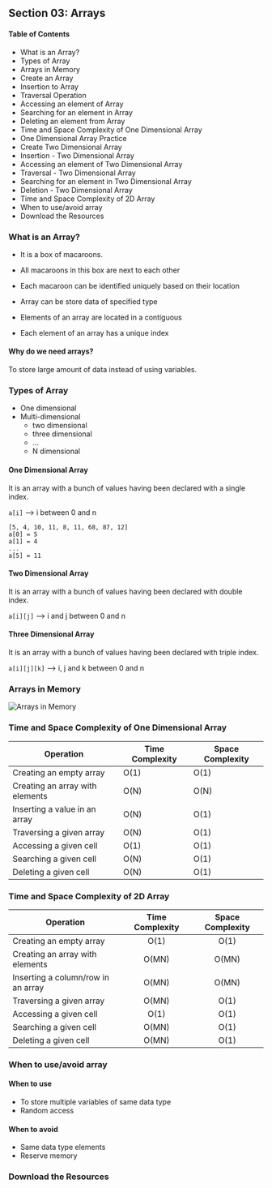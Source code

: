 ## Section 03: Arrays

#### Table of Contents
- What is an Array?
- Types of Array
- Arrays in Memory
- Create an Array
- Insertion to Array
- Traversal Operation
- Accessing an element of Array
- Searching for an element in Array
- Deleting an element from Array
- Time and Space Complexity of One Dimensional Array
- One Dimensional Array Practice
- Create Two Dimensional Array
- Insertion - Two Dimensional Array
- Accessing an element of Two Dimensional Array
- Traversal - Two Dimensional Array
- Searching for an element in Two Dimensional Array
- Deletion - Two Dimensional Array
- Time and Space Complexity of 2D Array
- When to use/avoid array
- Download the Resources


### What is an Array?

- It is a box of macaroons.
- All macaroons in this box are next to each other
- Each macaroon can be identified uniquely based on their location

- Array can be store data of specified type
- Elements of an array are located in a contiguous
- Each element of an array has a unique index

#### Why do we need arrays?

To store large amount of data instead of using variables.



### Types of Array

- One dimensional
- Multi-dimensional
  - two dimensional
  - three dimensional
  - ...
  - N dimensional

#### One Dimensional Array
It is an array with a bunch of values having been declared with a single index.

`a[i]` --> i between 0 and n

```
[5, 4, 10, 11, 8, 11, 68, 87, 12]
a[0] = 5
a[1] = 4
...
a[5] = 11
```

#### Two Dimensional Array
It is an array with a bunch of values having been declared with double index.

`a[i][j]` --> i and j between 0 and n

#### Three Dimensional Array
It is an array with a bunch of values having been declared with triple index.

`a[i][j][k]` --> i, j and k between 0 and n



### Arrays in Memory

![Arrays in Memory](https://github.com/lcycstudio/python/tree/master/data_structures/03_arrays/array_in_memory.png)



### Time and Space Complexity of One Dimensional Array

| **Operation**                   | **Time Complexity** | **Space Complexity** |
|---------------------------------|---------------------|----------------------|
| Creating an empty array         | O(1)                | O(1)                 |
| Creating an array with elements | O(N)                | O(N)                 |
| Inserting a value in an array   | O(N)                | O(1)                 |
| Traversing a given array        | O(N)                | O(1)                 |
| Accessing a given cell          | O(1)                | O(1)                 |
| Searching a given cell          | O(N)                | O(1)                 |
| Deleting a given cell           | O(N)                | O(1)                 |



### Time and Space Complexity of 2D Array

| **Operation**                        | **Time Complexity**  | **Space Complexity** |
|--------------------------------------|:--------------------:|:--------------------:|
| Creating an empty array              | O(1)                 | O(1)                 |
| Creating an array with elements      | O(MN)                | O(MN)                |
| Inserting a column/row in an array   | O(MN)                | O(MN)                |
| Traversing a given array             | O(MN)                | O(1)                 |
| Accessing a given cell               | O(1)                 | O(1)                 |
| Searching a given cell               | O(MN)                | O(1)                 |
| Deleting a given cell                | O(MN)                | O(1)                 |



### When to use/avoid array

#### When to use
- To store multiple variables of same data type
- Random access

#### When to avoid
- Same data type elements
- Reserve memory



### Download the Resources





